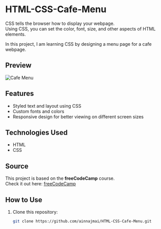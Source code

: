 # HTML-CSS-Cafe-Menu  

CSS tells the browser how to display your webpage.  
Using CSS, you can set the color, font, size, and other aspects of HTML elements.  

In this project, I am learning CSS by designing a menu page for a cafe webpage.

## Preview  
![Cafe Menu](https://drive.google.com/uc?id=1mmo5s2DdGPyp41WukrLUV1jcMv3aCReO)  

## Features  
- Styled text and layout using CSS  
- Custom fonts and colors  
- Responsive design for better viewing on different screen sizes  

## Technologies Used  
- HTML  
- CSS

## Source  
This project is based on the **freeCodeCamp** course.  
Check it out here: [freeCodeCamp](https://www.freecodecamp.org/)  

## How to Use  
1. Clone this repository:  
   ```bash
   git clone https://github.com/ainnajmai/HTML-CSS-Cafe-Menu.git

